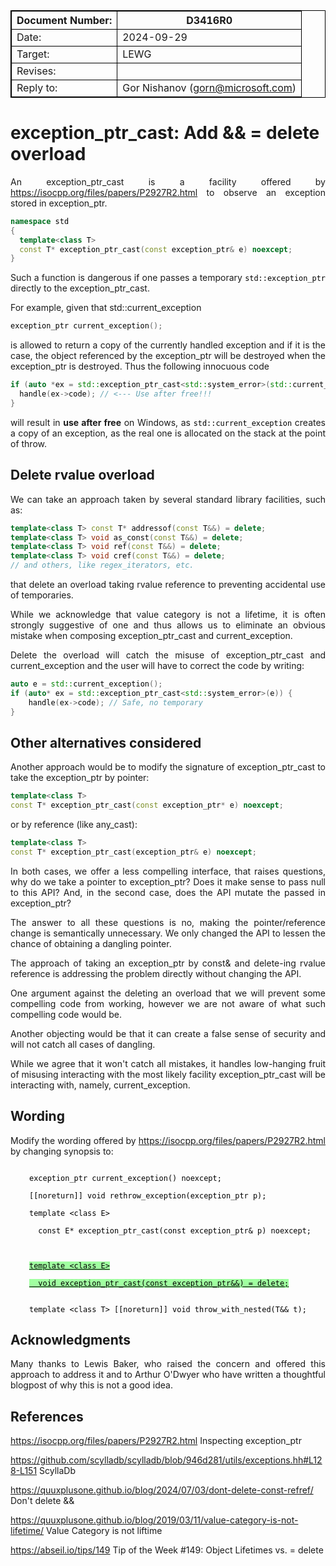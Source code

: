 <style type="text/css">
p {text-align:justify}
li {text-align:justify}
blockquote.note
{
background-color:#E0E0E0;
padding-left: 15px;
padding-right: 15px;
padding-top: 1px;
padding-bottom: 1px;
}
code
{
color:#000000;
}
ins {background-color:#A0FFA0}
del {background-color:#FFA0A0}
table {border-collapse: collapse;}
table, th, td {
border: 1px solid black;
border-collapse: collapse;
}
</style>

| Document Number: | D3416R0            |
| ---------------- | ------------------ |
| Date:            | 2024-09-29          |
| Target:          | LEWG               |
| Revises:         |             |
| Reply to:        | Gor Nishanov (gorn@microsoft.com) |


# exception_ptr_cast: Add && = delete overload

An exception_ptr_cast is a facility offered by https://isocpp.org/files/papers/P2927R2.html
to observe an exception stored in exception_ptr.

```c++
namespace std
{
  template<class T>
  const T* exception_ptr_cast(const exception_ptr& e) noexcept;
}
```

Such a function is dangerous if one passes a temporary `std::exception_ptr` directly to the exception_ptr_cast.

For example, given that std::current_exception

```c++
exception_ptr current_exception();
```
 is allowed to return a copy of the currently handled
exception and if it is the case, the object referenced by the exception_ptr will be destroyed when the exception_ptr is destroyed. Thus the following innocuous code

```c++
if (auto *ex = std::exception_ptr_cast<std::system_error>(std::current_exception())) {
  handle(ex->code); // <--- Use after free!!!
}
```

will result in **use after free** on Windows, as `std::current_exception` creates a copy of an exception,
as the real one is allocated on the stack at the point of throw.

## Delete rvalue overload

We can take an approach taken by several standard library facilities, such as:

```c++
template<class T> const T* addressof(const T&&) = delete;
template<class T> void as_const(const T&&) = delete;
template<class T> void ref(const T&&) = delete;
template<class T> void cref(const T&&) = delete;
// and others, like regex_iterators, etc.
```

that delete an overload taking rvalue reference to preventing accidental use of temporaries.

While we acknowledge that value category is not a lifetime, it is
often strongly suggestive of one and thus allows us to eliminate an
obvious mistake when composing exception_ptr_cast and current_exception.

Delete the overload will catch the misuse of exception_ptr_cast and current_exception and the user will have to correct the code by
writing:

```c++
auto e = std::current_exception();
if (auto* ex = std::exception_ptr_cast<std::system_error>(e)) {
    handle(ex->code); // Safe, no temporary
}
```

## Other alternatives considered

Another approach would be to modify the signature of exception_ptr_cast to
take the exception_ptr by pointer:

```C++
template<class T>
const T* exception_ptr_cast(const exception_ptr* e) noexcept;
```

or by reference (like any_cast):

```C++
template<class T>
const T* exception_ptr_cast(exception_ptr& e) noexcept;
```

In both cases, we offer a less compelling interface, that raises questions,
why do we take a pointer to exception_ptr? Does it make sense to pass
null to this API? And, in the second case, does the API mutate the passed in exception_ptr?

The answer to all these questions is no, making the pointer/reference change is semantically unnecessary. We only changed the API to lessen the chance of obtaining a dangling pointer.

The approach of taking an exception_ptr by const& and delete-ing
rvalue reference is addressing the problem directly without changing the API.

One argument against the deleting an overload that we will
prevent some compelling code from working, however we are not aware
of what such compelling code would be.

Another objecting would be that it can create a false sense of security
and will not catch all cases of dangling.

While we agree that it won't catch all mistakes, it handles low-hanging
fruit of misusing interacting with the most likely facility exception_ptr_cast will be interacting with, namely, current_exception.

## Wording

Modify the wording offered by https://isocpp.org/files/papers/P2927R2.html
by changing synopsis to:


<div style="margin-left: 30px;">
<code>
exception_ptr current_exception() noexcept;<br>
[[noreturn]] void rethrow_exception(exception_ptr p);<br>
template &lt;class E&gt;<br>
&nbsp;&nbsp;const E* exception_ptr_cast(const exception_ptr& p) noexcept;
<br>
<ins>
template &lt;class E&gt;<br>
&nbsp;&nbsp;void exception_ptr_cast(const exception_ptr&&) = delete;
</ins><br>
template &lt;class T&gt; [[noreturn]] void throw_with_nested(T&& t);
</code>
</div>
<p></p>

## Acknowledgments

Many thanks to Lewis Baker, who raised the concern and offered this
approach to address it and to Arthur O'Dwyer who have
written a thoughtful blogpost of why this is not a good idea.

## References

https://isocpp.org/files/papers/P2927R2.html Inspecting exception_ptr

https://github.com/scylladb/scylladb/blob/946d281/utils/exceptions.hh#L128-L151 ScyllaDb

https://quuxplusone.github.io/blog/2024/07/03/dont-delete-const-refref/ Don't delete &&

https://quuxplusone.github.io/blog/2019/03/11/value-category-is-not-lifetime/ Value Category is not liftime

https://abseil.io/tips/149 Tip of the Week #149: Object Lifetimes vs. = delete
